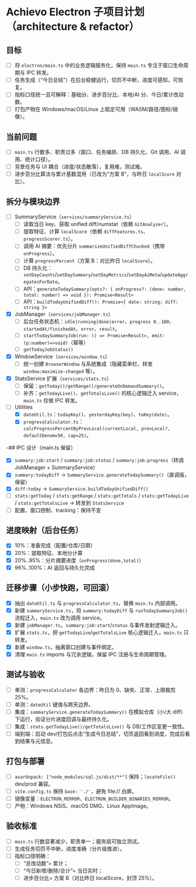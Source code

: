 # Achievo Electron 子项目计划（architecture & refactor）

## 目标
- [ ] 将 `electron/main.ts` 中的业务逻辑服务化，保持 `main.ts` 专注于窗口生命周期与 IPC 转发。
- [ ] 任务生成（“今日总结”）在后台稳健运行，切页不中断，进度可感知，可恢复。
- [ ] 指标口径统一且可解释：基础分、进步百分比、本地/AI 分、今日/累计改动数。
- [ ] 打包产物在 Windows/macOS/Linux 上稳定可用（WASM/路径/图标/镜像）。

## 当前问题
- [ ] `main.ts` 行数多、职责过多（窗口、任务编排、DB 持久化、Git 调用、AI 调用、统计口径）。
- [ ] 背景任务与 UI 耦合（进度/状态散落），复用难，测试难。
- [ ] 进步百分比算法与累计基数混用（已改为“方案 B”，与昨日 `localScore` 对比）。

## 拆分与模块边界
- [ ] SummaryService（`services/summaryService.ts`）
  - [ ] 读取当日 key、获取 unified diff/numstat（依赖 `GitAnalyzer`）。
  - [ ] 提取特征、计算 `localScore`（依赖 `diffFeatures.ts`、`progressScorer.ts`）。
  - [ ] 调用 AI 摘要：优先分片 `summarizeUnifiedDiffChunked`（携带 `onProgress`）。
  - [ ] 计算 `progressPercent`（方案 B：对比昨日 `localScore`）。
  - [ ] DB 持久化：`setDayCounts`/`setDaySummary`/`setDayMetrics`/`setDayAiMeta`/`updateAggregatesForDate`。
  - [ ] API：`generateTodaySummary(opts?: { onProgress?: (done: number, total: number) => void }): Promise<Result>`
  - [ ] API：`buildTodayUnifiedDiff(): Promise<{ date: string; diff: string }>`

- [x] JobManager（`services/jobManager.ts`）
  - [ ] 后台任务状态机：`idle|running|done|error`、`progress 0..100`、`startedAt/finishedAt`、`error`、`result`。
  - [ ] `startTodaySummaryJob(run: () => Promise<Result>, emit: (p:number)=>void)`（幂等）
  - [ ] `getTodayJobStatus()`

- [x] WindowService（`services/window.ts`）
  - [ ] 统一创建 `BrowserWindow` 与系统集成（隐藏菜单栏、转发 `window:maximize-changed` 等）。

- [x] StatsService 扩展（`services/stats.ts`）
  - [ ] 保留：`getToday()/getRange()/generateOnDemandSummary()`。
  - [ ] 补齐：`getTodayLive()`、`getTotalsLive()` 的核心逻辑迁入 service，`main.ts` 仅做 IPC 转发。

- [ ] Utilities
  - [x] `dateUtil.ts`：`todayKey()`、`yesterdayKey(key)`、`toKey(date)`。
  - [x] `progressCalculator.ts`：`calcProgressPercentByPrevLocal(currentLocal, prevLocal?, defaultDenom=50, cap=25)`。

-## IPC 设计（main.ts 保留）
- [x] `summary:job:start` / `summary:job:status` / `summary:job:progress`（转调 JobManager + SummaryService）
- [x] `summary:todayDiff` → `SummaryService.generateTodaySummary()`（直调版，保留）
- [x] `diff:today` → `SummaryService.buildTodayUnifiedDiff()`
- [ ] `stats:getToday` / `stats:getRange` / `stats:getTotals` / `stats:getTodayLive` / `stats:getTotalsLive` → 转发到 `StatsService`
- [ ] 配置、窗口控制、tracking：保持不变

## 进度映射（后台任务）
- [x] 10%：准备完成（配置/仓库/日期）
- [x] 20%：提取特征、本地分计算
- [x] 20%..95%：分片摘要进度（`onProgress(done,total)`）
- [x] 96%..100%：AI 返回与持久化完成

## 迁移步骤（小步快跑，可回滚）
- [x] 抽出 `dateUtil.ts` 与 `progressCalculator.ts`，替换 `main.ts` 内部调用。
- [x] 新建 `summaryService.ts`，将 `summary:todayDiff` 与 `runTodaySummaryJob()` 流程迁入，`main.ts` 改为调用 service。
- [x] 新建 `jobManager.ts`，`summary:job:start`/`status` 与事件发射逻辑迁入。
- [x] 扩展 `stats.ts`，把 `getTodayLive`/`getTotalsLive` 核心逻辑迁入，`main.ts` 只转发。
- [x] 新建 `window.ts`，抽离窗口创建与事件绑定。
- [x] 清理 `main.ts` imports 与冗余逻辑，保留 IPC 注册与生命周期管理。

## 测试与验收
- [ ] 单测：`progressCalculator` 各边界：昨日为 0、缺失、正常、上限裁剪 25%。
- [ ] 单测：`dateUtil` 键值与跨天边界。
- [ ] 集成：`summaryService.generateTodaySummary()` 在模拟仓库（小/大 diff）下运行，验证分片进度回调与最终持久化。
- [ ] 集成：`stats.getTodayLive()/getTotalsLive()` 与 DB/工作区变更一致性。
- [ ] 端到端：启动 dev/打包后点击“生成今日总结”，切页返回看到进度，完成后看到结果与元信息。

## 打包与部署
- [ ] `asarUnpack: ["node_modules/sql.js/dist/**"]` 保持；`locateFile()` dev/prod 兼容。
- [ ] `vite.config.ts` 保持 `base: './'`，避免 file:// 白屏。
- [ ] 镜像变量：`ELECTRON_MIRROR`、`ELECTRON_BUILDER_BINARIES_MIRROR`。
- [ ] 产物：Windows NSIS、macOS DMG、Linux AppImage。

## 验收标准
- [ ] `main.ts` 行数显著减少，职责单一；服务层可独立测试。
- [ ] 生成任务切页不中断，进度准确（分片级推进）。
- [ ] 指标口径明确：
  - [ ] “总改动数”= 累计；
  - [ ] “今日新增/删除/合计”= 当日实时；
  - [ ] 进步百分比= 方案 B（对比昨日 localScore，封顶 25%）。
